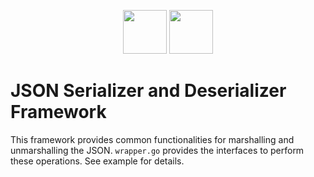 <p align="center">
<img height=70px src="docs/images/logo.png">
<img height=70px src="docs/images/Go-Logo_Blue.png">
</p>

# JSON Serializer and Deserializer Framework

This framework provides common functionalities for marshalling and unmarshalling the JSON. `wrapper.go` provides the interfaces to perform these operations. See example for details.
